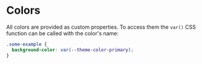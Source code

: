 # Colors

All colors are provided as custom properties.
To access them the `var()` CSS function can be called with the color's name:

```css
.some-example {
  background-color: var(--theme-color-primary);
}
```
